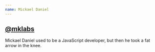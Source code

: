```yaml
---
name: Mickael Daniel
---
```

## [@mklabs](http://twitter.com/#!/mklabs)

Mickael Daniel used to be a JavaScript developer, but then he took a fat arrow in the knee.
